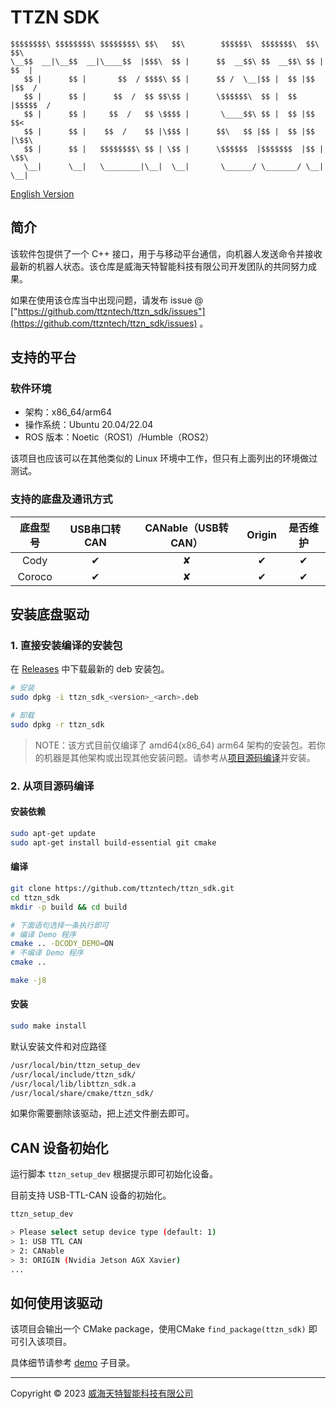 # TTZN SDK

```
$$$$$$$$\ $$$$$$$$\ $$$$$$$$\ $$\   $$\        $$$$$$\  $$$$$$$\  $$\   $$\ 
\__$$  __|\__$$  __|\____$$  |$$$\  $$ |      $$  __$$\ $$  __$$\ $$ | $$  |
   $$ |      $$ |       $$  / $$$$\ $$ |      $$ /  \__|$$ |  $$ |$$ |$$  / 
   $$ |      $$ |      $$  /  $$ $$\$$ |      \$$$$$$\  $$ |  $$ |$$$$$  /  
   $$ |      $$ |     $$  /   $$ \$$$$ |       \____$$\ $$ |  $$ |$$  $$<   
   $$ |      $$ |    $$  /    $$ |\$$$ |      $$\   $$ |$$ |  $$ |$$ |\$$\  
   $$ |      $$ |   $$$$$$$$\ $$ | \$$ |      \$$$$$$  |$$$$$$$  |$$ | \$$\ 
   \__|      \__|   \________|\__|  \__|       \______/ \_______/ \__|  \__|
```

[English Version](./README-en.md)

## 简介
该软件包提供了一个 C++ 接口，用于与移动平台通信，向机器人发送命令并接收最新的机器人状态。该仓库是威海天特智能科技有限公司开发团队的共同努力成果。


如果在使用该仓库当中出现问题，请发布 issue @ ["https://github.com/ttzntech/ttzn_sdk/issues"](https://github.com/ttzntech/ttzn_sdk/issues) 。

## 支持的平台

### 软件环境
- 架构：x86_64/arm64
- 操作系统：Ubuntu 20.04/22.04
- ROS 版本：Noetic（ROS1）/Humble（ROS2）

该项目也应该可以在其他类似的 Linux 环境中工作，但只有上面列出的环境做过测试。

### 支持的底盘及通讯方式

|      底盘型号       |  USB串口转CAN  |  CANable（USB转CAN）  |  Origin   | 是否维护  |
| :---------------: |  :----------: | :------------------: | :-------: | :------: |
|     Cody          |    &#10004;   |       &#10008;       |  &#10004; | &#10004; |
|     Coroco        |    &#10004;   |       &#10008;       |  &#10004; | &#10004; |

## 安装底盘驱动

### 1. 直接安装编译的安装包
在 [Releases](https://github.com/ttzntech/ttzn_sdk/releases) 中下载最新的 deb 安装包。
```bash
# 安装
sudo dpkg -i ttzn_sdk_<version>_<arch>.deb

# 卸载
sudo dpkg -r ttzn_sdk
```

> NOTE：该方式目前仅编译了 amd64(x86_64) arm64 架构的安装包。若你的机器是其他架构或出现其他安装问题。请参考从[项目源码编译](#2-从项目源码编译)并安装。

### 2. 从项目源码编译

#### 安装依赖
```bash
sudo apt-get update
sudo apt-get install build-essential git cmake
```
#### 编译
```bash
git clone https://github.com/ttzntech/ttzn_sdk.git
cd ttzn_sdk
mkdir -p build && cd build

# 下面语句选择一条执行即可
# 编译 Demo 程序
cmake .. -DCODY_DEMO=ON
# 不编译 Demo 程序
cmake ..

make -j8
```

#### 安装
```bash
sudo make install
```

默认安装文件和对应路径
```bash
/usr/local/bin/ttzn_setup_dev
/usr/local/include/ttzn_sdk/
/usr/local/lib/libttzn_sdk.a
/usr/local/share/cmake/ttzn_sdk/
```
如果你需要删除该驱动，把上述文件删去即可。

## CAN 设备初始化

运行脚本 `ttzn_setup_dev` 根据提示即可初始化设备。 

目前支持 USB-TTL-CAN 设备的初始化。
```bash
ttzn_setup_dev

> Please select setup device type (default: 1)
> 1: USB TTL CAN
> 2: CANable
> 3: ORIGIN (Nvidia Jetson AGX Xavier)
...
```

## 如何使用该驱动

该项目会输出一个 CMake package，使用CMake `find_package(ttzn_sdk)` 即可引入该项目。

具体细节请参考 [demo](./demo) 子目录。

---
Copyright &copy; 2023 [威海天特智能科技有限公司](http://ttzntech.com/)